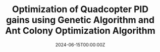 ---
title: Optimization of Quadcopter PID gains using Genetic Algorithm and Ant Colony Optimization Algorithm
summary: This project highlights a comparative analysis of Proportional Integral Derivative (PID) controllers, commonly used in robotics due to their simplicity and effectiveness. However, traditional manual tuning methods often fall short in delivering optimal performance for specific tasks. To address this, I implemented computational intelligence by using two meta-heuristic algorithms, Genetic Algorithm (GA) and Ant Colony Optimization (ACO), for tuning PID gains.Through simulation in MATLAB 2023a, I explored how these algorithms enhance PID controller performance specifically for quadcopter control. This study not only demonstrates the efficacy of GA and ACO in PID tuning but also offers valuable insights into their applications in autonomous control systems. The documented results and insights contribute to a deeper understanding of how these algorithms support precision in robotic applications.

tags:
- Optimization
- Control systems
- Robotics
date: "2024-06-15T00:00:00Z"

# # Internal link to another page within the Hugo site
external_link: "/projects/related-project/"


# Optional external URL for project (replaces project detail page).
# external_link: "https://github.com/prakharrathi25/artificial-intelligence-for-trading"




# Addtional links
links:
- name: Certificate
  url: https://www.linkedin.com/in/prakhar-rathi/detail/treasury/education:660018129/?entityUrn=urn%3Ali%3Afsd_profileTreasuryMedia%3A%28ACoAACWlVAUBbtb8d-IvA14hb9AbWP2Uc4dhO18%2C1591341724813%29&section=education%3A660018129&treasuryCount=1
- name: Course Page
  url: https://www.udacity.com/course/ai-for-trading--nd880


# Links to additional resources (like code, demo videos, etc.)
links:
#   - icon: "code"
#     icon_pack: "fas"  # Font Awesome solid icons
#     name: "Code"
#     url: "https://github.com/prakharrathi25/artificial-intelligence-for-trading"
#   - icon: "video"
#     icon_pack: "fas"  # Font Awesome solid icons
#     name: "Demo Videos"
#     url: "https://youtube.com/your-demo-videos"
#   - icon: "file-powerpoint"
#     icon_pack: "fas"  # Font Awesome solid icons
#     name: "Slides"
#     url: "https://slides.com/your-slides"
  - icon: "file-alt"
    icon_pack: "fas"  # Font Awesome solid icons
    name: "Report"
    url: "https://drive.google.com/file/d/1WYy4JNpXzF3cvyH0-c5bIF7nkeKNZ9zF/view?usp=sharing"

# Slides (optional).
#   Associate this project with Markdown slides.
#   Simply enter your slide deck's filename without extension.
#   E.g. `slides = "example-slides"` references `content/slides/example-slides.md`.
#   Otherwise, set `slides = ""`.
slides: ""
---